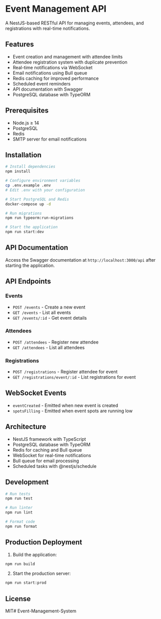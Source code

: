 # Event Management API

A NestJS-based RESTful API for managing events, attendees, and registrations with real-time notifications.

## Features

- Event creation and management with attendee limits
- Attendee registration system with duplicate prevention
- Real-time notifications via WebSocket
- Email notifications using Bull queue
- Redis caching for improved performance
- Scheduled event reminders
- API documentation with Swagger
- PostgreSQL database with TypeORM

## Prerequisites

- Node.js ≥ 14
- PostgreSQL
- Redis
- SMTP server for email notifications

## Installation

```bash
# Install dependencies
npm install

# Configure environment variables
cp .env.example .env
# Edit .env with your configuration

# Start PostgreSQL and Redis
docker-compose up -d

# Run migrations
npm run typeorm:run-migrations

# Start the application
npm run start:dev
```

## API Documentation

Access the Swagger documentation at `http://localhost:3000/api` after starting the application.

## API Endpoints

### Events
- `POST /events` - Create a new event
- `GET /events` - List all events
- `GET /events/:id` - Get event details

### Attendees
- `POST /attendees` - Register new attendee
- `GET /attendees` - List all attendees

### Registrations
- `POST /registrations` - Register attendee for event
- `GET /registrations/event/:id` - List registrations for event

## WebSocket Events

- `eventCreated` - Emitted when new event is created
- `spotsFilling` - Emitted when event spots are running low

## Architecture

- NestJS framework with TypeScript
- PostgreSQL database with TypeORM
- Redis for caching and Bull queue
- WebSocket for real-time notifications
- Bull queue for email processing
- Scheduled tasks with @nestjs/schedule

## Development

```bash
# Run tests
npm run test

# Run linter
npm run lint

# Format code
npm run format
```

## Production Deployment

1. Build the application:
```bash
npm run build
```

2. Start the production server:
```bash
npm run start:prod
```

## License

MIT# Event-Management-System
